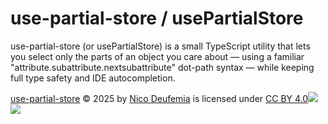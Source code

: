 # use-partial-store / usePartialStore
use-partial-store (or usePartialStore) is a small TypeScript utility that lets you select only the parts of an object you care about — using a familiar "attribute.subattribute.nextsubattribute" dot-path syntax — while keeping full type safety and IDE autocompletion.

[use-partial-store](https://github.com/ndeufemia/use-partial-store) © 2025 by [Nico Deufemia](https://github.com/ndeufemia/) is licensed under [CC BY 4.0](https://creativecommons.org/licenses/by/4.0/)![](https://mirrors.creativecommons.org/presskit/icons/cc.svg)![](https://mirrors.creativecommons.org/presskit/icons/by.svg)

